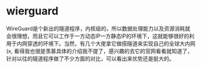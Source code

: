 # wierguard
WireGuard是个新出的隧道程序，内核级的，所以数据处理能力以及资源消耗就会很理想，而且它可以工作于一方动态IP一方静态IP的环境下，这就能够很好的利用于内网穿透的环境下。当然，有几个大佬拿它做搭隧道来实现自己的全球大内网(x, 看得我也很是羡慕具体的介绍我不提了，感兴趣的去它的官网看看就知道了，针对以往的隧道程序做了不少方面的对比，可以看出来优势还是挺大的。 
